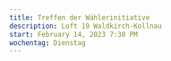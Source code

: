```yaml
---
title: Treffen der Wählerinitiative
description: Loft 19 Waldkirch-Kollnau
start: February 14, 2023 7:30 PM
wochentag: Dienstag
---
```

